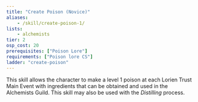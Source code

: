 ```yaml
---
title: "Create Poison (Novice)"
aliases:
    - /skill/create-poison-1/
lists:
    - alchemists
tier: 2
osp_cost: 20
prerequisites: ["Poison Lore"]
requirements: ["Poison lore CS"]
ladder: "create-poison"
---
```

This skill allows the character to make a level 1 poison at each Lorien Trust Main Event with ingredients that can be obtained and used in the Alchemists Guild. This skill may also be used with the _Distilling_ process.